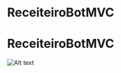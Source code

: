 # ReceiteiroBotMVC

# ReceiteiroBotMVC

![Alt text](https://i.imgur.com/lVmBzi3.jpg "Diagrama MVC")
